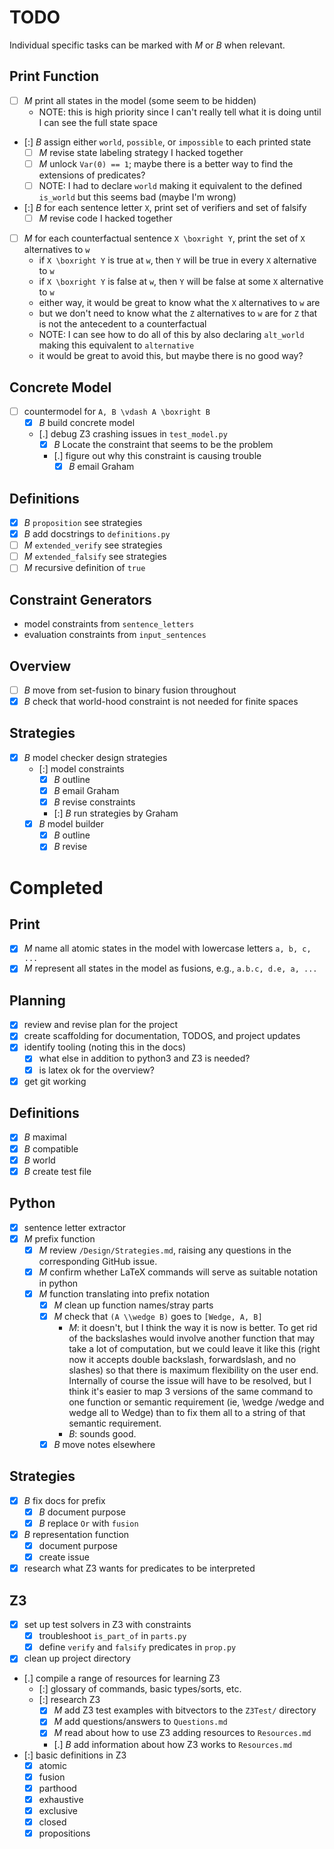 # TODO

Individual specific tasks can be marked with _M_ or _B_ when relevant.

## Print Function

- [ ] _M_ print all states in the model (some seem to be hidden)
  - NOTE: this is high priority since I can't really tell what it is doing until I can see the full state space
- [:] _B_ assign either `world`, `possible`, or `impossible` to each printed state
  - [ ] _M_ revise state labeling strategy I hacked together
  - [ ] _M_ unlock `Var(0) == 1`; maybe there is a better way to find the extensions of predicates?
  - [ ] NOTE: I had to declare `world` making it equivalent to the defined `is_world` but this seems bad (maybe I'm wrong)
- [:] _B_ for each sentence letter `X`, print set of verifiers and set of falsify
  - [ ] _M_ revise code I hacked together
- [ ] _M_ for each counterfactual sentence `X \boxright Y`, print the set of `X` alternatives to `w`
  - if `X \boxright Y` is true at `w`, then `Y` will be true in every `X` alternative to `w`
  - if `X \boxright Y` is false at `w`, then `Y` will be false at some `X` alternative to `w`
  - either way, it would be great to know what the `X` alternatives to `w` are
  - but we don't need to know what the `Z` alternatives to `w` are for `Z` that is not the antecedent to a counterfactual
  - NOTE: I can see how to do all of this by also declaring `alt_world` making this equivalent to `alternative`
  - it would be great to avoid this, but maybe there is no good way?

## Concrete Model

- [ ] countermodel for `A, B \vdash A \boxright B`
  - [x] _B_ build concrete model
  - [.] debug Z3 crashing issues in `test_model.py`
    - [x] _B_ Locate the constraint that seems to be the problem
    - [.] figure out why this constraint is causing trouble
      - [x] _B_ email Graham

## Definitions

- [x] _B_ `proposition` see strategies
- [x] _B_ add docstrings to `definitions.py`
- [ ] _M_ `extended_verify` see strategies
- [ ] _M_ `extended_falsify` see strategies
- [ ] _M_ recursive definition of `true`

## Constraint Generators

- model constraints from `sentence_letters`
- evaluation constraints from `input_sentences`

## Overview

- [ ] _B_ move from set-fusion to binary fusion throughout
- [x] _B_ check that world-hood constraint is not needed for finite spaces

## Strategies

- [x] _B_ model checker design strategies
  - [:] model constraints
    - [x] _B_ outline
    - [x] _B_ email Graham
    - [x] _B_ revise constraints
    - [:] _B_ run strategies by Graham
  - [x] _B_ model builder
    - [x] _B_ outline
    - [x] _B_ revise

<!-- BONEYARD -->

# Completed

## Print

- [x] _M_ name all atomic states in the model with lowercase letters `a, b, c, ...`
- [x] _M_ represent all states in the model as fusions, e.g., `a.b.c, d.e, a, ...`

## Planning

- [x] review and revise plan for the project
- [x] create scaffolding for documentation, TODOS, and project updates
- [x] identify tooling (noting this in the docs)
  - [x] what else in addition to python3 and Z3 is needed?
  - [x] is latex ok for the overview?
- [x] get git working

## Definitions

- [x] _B_ maximal
- [x] _B_ compatible
- [x] _B_ world
- [x] _B_ create test file

## Python

- [x] sentence letter extractor
- [x] _M_ prefix function
  - [x] _M_ review `/Design/Strategies.md`, raising any questions in the corresponding GitHub issue.
  - [x] _M_ confirm whether LaTeX commands will serve as suitable notation in python
  - [x] _M_ function translating into prefix notation
    - [x] _M_ clean up function names/stray parts
    - [x] _M_ check that `(A \\wedge B)` goes to `[Wedge, A, B]`
      - _M_: it doesn't, but I think the way it is now is better. To get rid of the backslashes would involve another function that may take a lot of computation, but we could leave it like this (right now it accepts double backslash, forwardslash, and no slashes) so that there is maximum flexibility on the user end. Internally of course the issue will have to be resolved, but I think it's easier to map 3 versions of the same command to one function or semantic requirement (ie, \\wedge /wedge and wedge all to Wedge) than to fix them all to a string of that semantic requirement.
      - _B_: sounds good.
    - [x] _B_ move notes elsewhere

## Strategies

- [x] _B_ fix docs for prefix
  - [x] _B_ document purpose
  - [x] _B_ replace `Or` with `fusion`
- [x] _B_ representation function
  - [x] document purpose
  - [x] create issue
- [x] research what Z3 wants for predicates to be interpreted

## Z3

- [x] set up test solvers in Z3 with constraints
  - [x] troubleshoot `is_part_of` in `parts.py`
  - [x] define `verify` and `falsify` predicates in `prop.py`
- [x] clean up project directory
- [.] compile a range of resources for learning Z3
  - [:] glossary of commands, basic types/sorts, etc.
  - [:] research Z3
    - [x] _M_ add Z3 test examples with bitvectors to the `Z3Test/` directory
    - [x] _M_ add questions/answers to `Questions.md`
    - [x] _M_ read about how to use Z3 adding resources to `Resources.md`
    - [.] _B_ add information about how Z3 works to `Resources.md`
- [:] basic definitions in Z3
  - [x] atomic
  - [x] fusion
  - [x] parthood
  - [x] exhaustive
  - [x] exclusive
  - [x] closed
  - [x] propositions

